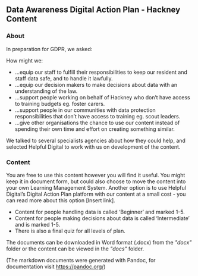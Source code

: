 ## Data Awareness Digital Action Plan - Hackney Content

### About
In preparation for GDPR, we asked: 

How might we:

- ...equip our staff to fulfill their responsibilities to keep our resident and staff data safe, and to handle it lawfully. 
- ...equip our decision makers to make decisions about data with an understanding of the law.
- ...support people working on behalf of Hackney who don’t have access to training budgets eg. foster carers. 
- ...support people in our communities with data protection responsibilities that don’t have access to training eg. scout leaders.
- ...give other organisations the chance to use our content instead of spending their own time and effort on creating something similar. 

We talked to several specialists agencies about how they could help, and selected Helpful Digital to work with us on development of the content.

### Content
You are free to use this content however you will find it useful. You might keep it in document form, but could also choose to move the content into your own Learning Management System. Another option is to use Helpful Digital’s Digital Action Plan platform with our content at a small cost - you can read more about this option [Insert link].

- Content for people handling data is called ‘Beginner’ and marked 1-5.
- Content for people making decisions about data is called ‘Intermediate’ and is marked 1-5.
- There is also a final quiz for all levels of plan.

The documents can be downloaded in Word format (.docx) from the *"docx"* folder or the content can be viewed in the *"docs"* folder.

(The markdown documents were generated with Pandoc, for documentation visit https://pandoc.org/)
